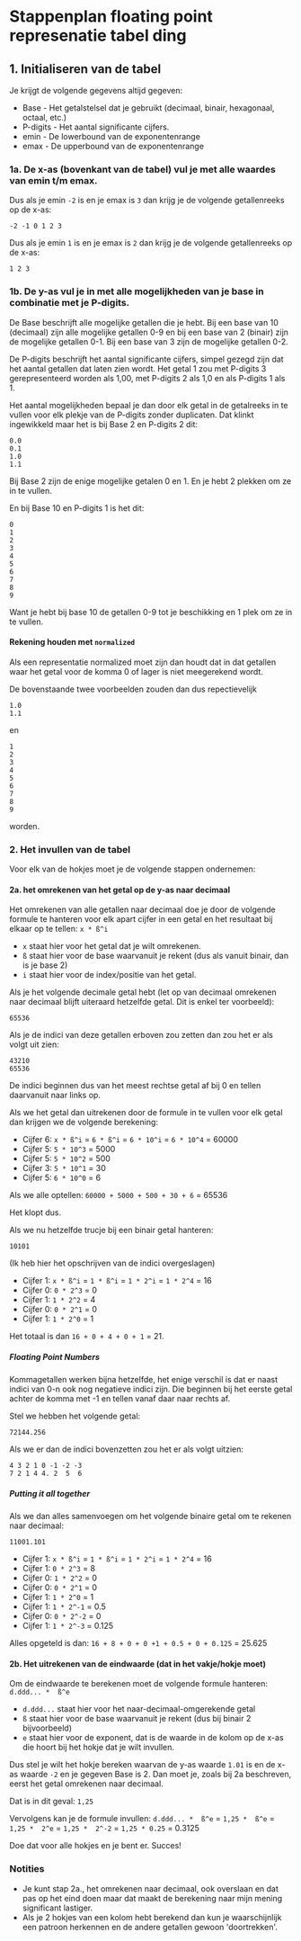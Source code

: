 # Stappenplan floating point represenatie tabel ding

## 1. Initialiseren van de tabel

Je krijgt de volgende gegevens altijd gegeven:
* Base - Het getalstelsel dat je gebruikt (decimaal, binair, hexagonaal, octaal, etc.)
* P-digits - Het aantal significante cijfers.
* emin - De lowerbound van de exponentenrange
* emax - De upperbound van de exponentenrange

### 1a. De x-as (bovenkant van de tabel) vul je met alle waardes van emin t/m emax.
Dus als je emin `-2` is en je emax is `3` dan krijg je de volgende getallenreeks op de x-as: 
```
-2 -1 0 1 2 3
```

Dus als je emin `1` is en je emax is `2` dan krijg je de volgende getallenreeks op de x-as:
```
1 2 3
```

### 1b. De y-as vul je in met alle mogelijkheden van je base in combinatie met je P-digits.

De Base beschrijft alle mogelijke getallen die je hebt. Bij een base van 10 (decimaal) zijn alle mogelijke getallen 0-9 en bij een base van 2 (binair) zijn de mogelijke getallen 0-1. Bij een base van 3 zijn de mogelijke getallen 0-2.

De P-digits beschrijft het aantal significante cijfers, simpel gezegd zijn dat het aantal getallen dat laten zien wordt. Het getal 1 zou met P-digits 3 gerepresenteerd worden als 1,00, met P-digits 2 als 1,0 en als P-digits 1 als 1.

Het aantal mogelijkheden bepaal je dan door elk getal in de getalreeks in te vullen voor elk plekje van de P-digits zonder duplicaten. Dat klinkt ingewikkeld maar het is bij Base 2 en P-digits 2 dit:
```
0.0
0.1
1.0
1.1
```
Bij Base 2 zijn de enige mogelijke getalen 0 en 1. En je hebt 2 plekken om ze in te vullen.

En bij Base 10 en P-digits 1 is het dit:
```
0
1
2
3
4
5
6
7
8
9
```

Want je hebt bij base 10 de getallen 0-9 tot je beschikking en 1 plek om ze in te vullen.

#### Rekening houden met `normalized`
Als een representatie normalized moet zijn dan houdt dat in dat getallen waar het getal voor de komma 0 of lager is niet meegerekend wordt.

De bovenstaande twee voorbeelden zouden dan dus repectievelijk 
```
1.0
1.1
```
en 
```
1
2
3
4
5
6
7
8
9
```
worden.

### 2. Het invullen van de tabel
Voor elk van de hokjes moet je de volgende stappen ondernemen:

#### 2a. het omrekenen van het getal op de y-as naar decimaal
Het omrekenen van alle getallen naar decimaal doe je door de volgende formule te hanteren voor elk apart cijfer in een getal en het resultaat bij elkaar op te tellen:
```x * ß^i```

* `x` staat hier voor het getal dat je wilt omrekenen.
* `ß` staat hier voor de base waarvanuit je rekent (dus als vanuit binair, dan is je base 2)
* `i` staat hier voor de index/positie van het getal.

Als je het volgende decimale getal hebt (let op van decimaal omrekenen naar decimaal blijft uiteraard hetzelfde getal. Dit is enkel ter voorbeeld):
```
65536
```
Als je de indici van deze getallen erboven zou zetten dan zou het er als volgt uit zien:
```
43210
65536
```
De indici beginnen dus van het meest rechtse getal af bij 0 en tellen daarvanuit naar links op.

Als we het getal dan uitrekenen door de formule in te vullen voor elk getal dan krijgen we de volgende berekening:
* Cijfer 6: `x * ß^i` = `6 * ß^i` = `6 * 10^i` = `6 * 10^4` = 60000
* Cijfer 5: `5 * 10^3` = 5000
* Cijfer 5: `5 * 10^2` = 500
* Cijfer 3: `5 * 10^1` = 30
* Cijfer 5: `6 * 10^0` = 6

Als we alle optellen: `60000 + 5000 + 500 + 30 + 6` = 65536

Het klopt dus.

Als we nu hetzelfde trucje bij een binair getal hanteren:
```
10101
```

(Ik heb hier het opschrijven van de indici overgeslagen)
* Cijfer 1: `x * ß^i` = `1 * ß^i` = `1 * 2^i` = `1 * 2^4` = 16
* Cijfer 0: `0 * 2^3` = 0
* Cijfer 1: `1 * 2^2` = 4
* Cijfer 0: `0 * 2^1` = 0
* Cijfer 1: `1 * 2^0` = 1

Het totaal is dan `16 + 0 + 4 + 0 + 1` = 21.

##### Floating Point Numbers
Kommagetallen werken bijna hetzelfde, het enige verschil is dat er naast indici van 0-n ook nog negatieve indici zijn. Die beginnen bij het eerste getal achter de komma met -1 en tellen vanaf daar naar rechts af.

Stel we hebben het volgende getal:
```
72144.256
```

Als we er dan de indici bovenzetten zou het er als volgt uitzien:
```
4 3 2 1 0 -1 -2 -3
7 2 1 4 4. 2  5  6
```

##### Putting it all together
Als we dan alles samenvoegen om het volgende binaire getal om te rekenen naar decimaal:
```
11001.101
```
* Cijfer 1: `x * ß^i` = `1 * ß^i` = `1 * 2^i` = `1 * 2^4` = 16
* Cijfer 1: `0 * 2^3` = 8
* Cijfer 0: `1 * 2^2` = 0
* Cijfer 0: `0 * 2^1` = 0
* Cijfer 1: `1 * 2^0` = 1
* Cijfer 1: `1 * 2^-1` = 0.5
* Cijfer 0: `0 * 2^-2` = 0
* Cijfer 1: `1 * 2^-3` = 0.125

Alles opgeteld is dan: `16 + 8 + 0 + 0 +1 + 0.5 + 0 + 0.125` = 25.625

#### 2b. Het uitrekenen van de eindwaarde (dat in het vakje/hokje moet)
Om de eindwaarde te berekenen moet de volgende formule hanteren:
```d.ddd... *  ß^e```

* `d.ddd...` staat hier voor het naar-decimaal-omgerekende getal
* `ß` staat hier voor de base waarvanuit je rekent (dus bij binair 2 bijvoorbeeld)
* `e` staat hier voor de exponent, dat is de waarde in de kolom op de x-as die hoort bij het hokje dat je wilt invullen.

Dus stel je wilt het hokje bereken waarvan de y-as waarde `1.01` is en de x-as waarde `-2` en je gegeven Base is 2.
Dan moet je, zoals bij 2a beschreven, eerst het getal omrekenen naar decimaal.

Dat is in dit geval: `1,25`

Vervolgens kan je de formule invullen:
`d.ddd... *  ß^e` = `1,25 *  ß^e` = `1,25 *  2^e` = `1,25 *  2^-2` = `1,25 * 0.25` = 0.3125

Doe dat voor alle hokjes en je bent er.
Succes!

### Notities
* Je kunt stap 2a., het omrekenen naar decimaal, ook overslaan en dat pas op het eind doen maar dat maakt de berekening naar mijn mening significant lastiger.
* Als je 2 hokjes van een kolom hebt berekend dan kun je waarschijnlijk een patroon herkennen en de andere getallen gewoon 'doortrekken'.


